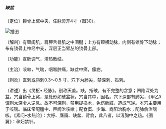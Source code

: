 ##### 缺盆

〔定位〕锁骨上窝中央，任脉旁开4寸（图30）。

![插图](./img/图30.jpg)

〔解剖〕有颈阔肌，肩胛舌骨肌之中间腱；上方有颈横动脉，内侧有锁骨下动脉；布有锁骨上神经中支，深层正当臂丛的锁骨上部。

〔功能〕宣肺调气，清热散结。

〔主治〕咳嗽，气喘，咽喉肿痛，缺盆中痛，瘰疬。

〔刺灸〕直刺或斜刺0.3〜0.5 寸，穴下为肺尖，禁深刺、捣刺。

〔讲述〕出《灵枢• 经脉》。别称天盖。缺，指破，有不完整的含意；凹陷深处为盆。穴当锁骨上窝，是处形如破盆状，穴当其中，因名。穴下深部有肺尖，《甲乙》谓刺太深令人逆息。故不可深刺，禁用提捣术，免伤肺脏，造成气逆。本穴主要用于咳喘。临床常配膻中、巨阙治咳嗽；配食窦、少海、商阳治胸水；配肺俞治喘咳。《素问•水热论》：大杼、膺窗、缺盆、背俞，此八者，以泻胸中之热。《图翼》：孕妇禁针。
